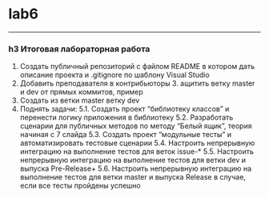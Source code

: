 # lab6
***
### h3 Итоговая лабораторная работа
1. Создать публичный репозиторий с файлом README в котором дать описание проекта и .gitignore по шаблону Visual Studio 
2. Добавить преподавателя в контрибьюторы
З. ащитить ветку master и dev от прямых коммитов, пример
4. Создать из ветки master ветку dev
5. Поднять задачи:
 5.1. Создать проект “библиотеку классов” и перенести логику приложения в библиотеку
 5.2. Разработать сценарии для публичных методов по методу “Белый ящик”, теория начиная с 7 слайда
 5.3. Создать проект “модульные тесты” и автоматизировать тестовые сценарии
 5.4. Настроить непрерывную интеграцию на выполнение тестов для веток issue-*
 5.5. Настроить непрерывную интеграцию на выполнение тестов для ветки dev и выпуска Pre-Release+
 5.6. Настроить непрерывную интеграцию на выполнение тестов для ветки master и выпуска Release в случае, если все тесты пройдены успешно
